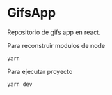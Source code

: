 # GifsApp

Repositorio de gifs app en react.

Para reconstruir modulos de node
```
yarn
```

Para ejecutar proyecto
```
yarn dev
```